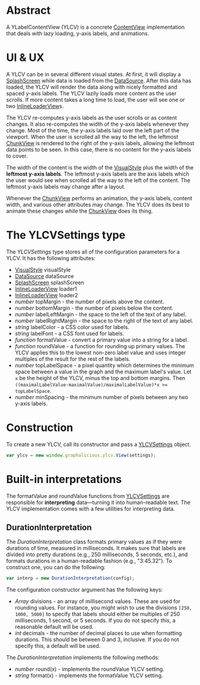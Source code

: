 # Abstract

A YLabelContentView (YLCV) is a concrete [ContentView](ContentView.md) implementation that deals with lazy loading, y-axis labels, and animations.

# UI & UX

A YLCV can be in several different visual states. At first, it will display a [SplashScreen](SplashScreen.md) while data is loaded from the [DataSource](../DataSource.md). After this data has loaded, the YLCV will render the data along with nicely formatted and spaced y-axis labels. The YLCV lazily loads more content as the user scrolls. If more content takes a long time to load, the user will see one or two [InlineLoaderView](InlineLoaderView.md)s.

The YLCV re-computes y-axis labels as the user scrolls or as content changes. It also re-computes the width of the y-axis labels whenever they change. Most of the time, the y-axis labels laid over the left part of the viewport. When the user is scrolled all the way to the left, the leftmost [ChunkView](ChunkView.md) is rendered to the right of the y-axis labels, allowing the leftmost data points to be seen. In this case, there is no content for the y-axis labels to cover.

The width of the content is the width of the [VisualStyle](../VisualStyle/VisualStyle.md) plus the width of the **leftmost y-axis labels**. The leftmost y-axis labels are the axis labels which the user would see when scrolled all the way to the left of the content. The leftmost y-axis labels may change after a layout.

Whenever the [ChunkView](ChunkView.md) performs an animation, the y-axis labels, content width, and various other attributes may change. The YLCV does its best to animate these changes while the [ChunkView](ChunkView.md) does its thing.

# The YLCVSettings type

The *YLCVSettings* type stores all of the configuration parameters for a YLCV. It has the following attributes:

 * [VisualStyle](../VisualStyle/VisualStyle.md) visualStyle
 * [DataSource](../DataSource.md) dataSource
 * [SplashScreen](SplashScreen.md) splashScreen
 * [InlineLoaderView](InlineLoaderView.md) loader1
 * [InlineLoaderView](InlineLoaderView.md) loader2
 * *number* topMargin - the number of pixels above the content.
 * *number* bottomMargin - the number of pixels below the content.
 * *number* labelLeftMargin - the space to the left of the text of any label.
 * *number* labelRightMargin - the space to the right of the text of any label.
 * *string* labelColor - a CSS color used for labels.
 * *string* labelFont - a CSS font used for labels.
 * *function* formatValue - convert a primary value into a string for a label.
 * *function* roundValue - a function for rounding up primary values. The YLCV applies this to the lowest non-zero label value and uses integer multiples of the result for the rest of the labels.
 * *number* topLabelSpace - a pixel quantity which determines the minimum space between a value in the graph and the maximum label's value. Let `x` be the height of the YLCV, minus the top and bottom margins. Then `((maximalLabelValue-maximalValue)/maximalLabelValue)*x >= topLabelSpace`.
 * *number* minSpacing - the minimum number of pixels between any two y-axis labels.

# Construction

To create a new YLCV, call its constructor and pass a [YLCVSettings](#the-ylcvsettings-type) object.

```js
var ylcv = new window.graphalicious.ylcv.View(settings);
```

# Built-in interpretations

The formatValue and roundValue functions from [YLCVSettings](#the-ylcvsettings-type) are responsible for **interpreting** data&mdash;turning it into human-readable text. The YLCV implementation comes with a few utilities for interpreting data.

## DurationInterpretation

The *DurationInterpretation* class formats primary values as if they were durations of time, measured in milliseconds. It makes sure that labels are divided into pretty durations (e.g., 250 milliseconds, 5 seconds, etc.), and formats durations in a human-readable fashion (e.g., "3:45.32"). To construct one, you can do the following:

```js
var interp = new DurationInterpretation(config);
```

The configuration constructor argument has the following keys:

 * *Array* divisions - an array of millisecond values. These are used for rounding values. For instance, you might wish to use the divisions `[250, 1000, 5000]` to specify that labels should either be multiples of 250 milliseconds, 1 second, or 5 seconds. If you do not specify this, a reasonable default will be used.
 * *int* decimals - the number of decimal places to use when formatting durations. This should be between 0 and 3, inclusive. If you do not specify this, a default will be used.

The *DurationInterpretation* implements the following methods:

 * *number* round(x) - implements the roundValue YLCV setting.
 * *string* format(x) - implements the formatValue YLCV setting.
